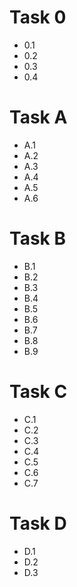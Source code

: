 # Task 0
* 0.1
* 0.2
* 0.3
* 0.4

# Task A
* A.1
* A.2
* A.3
* A.4
* A.5
* A.6

# Task B
* B.1
* B.2
* B.3
* B.4
* B.5
* B.6
* B.7
* B.8
* B.9

# Task C
* C.1
* C.2
* C.3
* C.4
* C.5
* C.6
* C.7

# Task D
* D.1
* D.2
* D.3